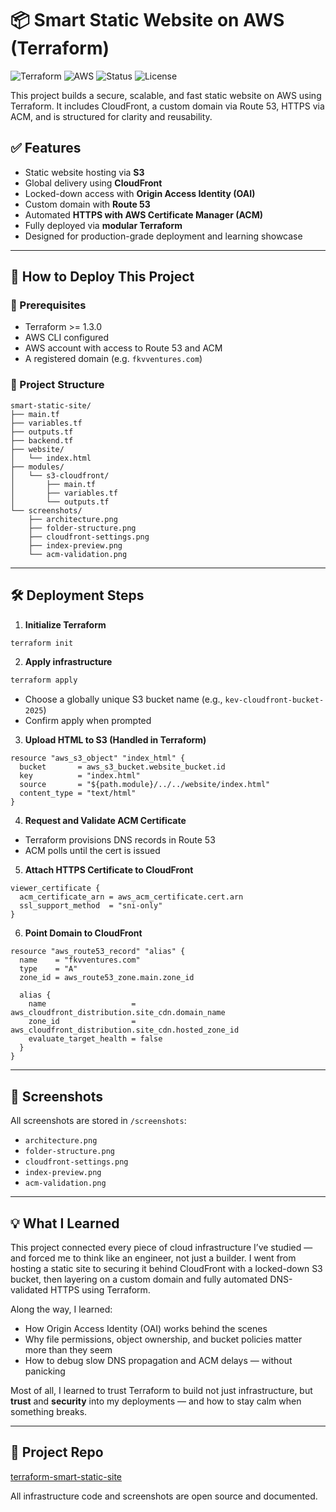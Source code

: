 
# 📦 Smart Static Website on AWS (Terraform)

![Terraform](https://img.shields.io/badge/terraform-v1.3%2B-blue?style=flat-square&logo=terraform)
![AWS](https://img.shields.io/badge/AWS-deployed-orange?style=flat-square&logo=amazonaws)
![Status](https://img.shields.io/badge/status-production--ready-brightgreen?style=flat-square)
![License](https://img.shields.io/badge/license-MIT-lightgrey?style=flat-square)

This project builds a secure, scalable, and fast static website on AWS using Terraform. It includes CloudFront, a custom domain via Route 53, HTTPS via ACM, and is structured for clarity and reusability.

## ✅ Features
- Static website hosting via **S3**
- Global delivery using **CloudFront**
- Locked-down access with **Origin Access Identity (OAI)**
- Custom domain with **Route 53**
- Automated **HTTPS with AWS Certificate Manager (ACM)**
- Fully deployed via **modular Terraform**
- Designed for production-grade deployment and learning showcase

---

## 🚀 How to Deploy This Project

### 🧱 Prerequisites
- Terraform >= 1.3.0
- AWS CLI configured
- AWS account with access to Route 53 and ACM
- A registered domain (e.g. `fkvventures.com`)

### 📁 Project Structure
```
smart-static-site/
├── main.tf
├── variables.tf
├── outputs.tf
├── backend.tf
├── website/
│   └── index.html
├── modules/
│   └── s3-cloudfront/
│       ├── main.tf
│       ├── variables.tf
│       └── outputs.tf
└── screenshots/
    ├── architecture.png
    ├── folder-structure.png
    ├── cloudfront-settings.png
    ├── index-preview.png
    └── acm-validation.png
```

---

## 🛠 Deployment Steps

1. **Initialize Terraform**
```bash
terraform init
```

2. **Apply infrastructure**
```bash
terraform apply
```

- Choose a globally unique S3 bucket name (e.g., `kev-cloudfront-bucket-2025`)
- Confirm apply when prompted

3. **Upload HTML to S3 (Handled in Terraform)**
```hcl
resource "aws_s3_object" "index_html" {
  bucket       = aws_s3_bucket.website_bucket.id
  key          = "index.html"
  source       = "${path.module}/../../website/index.html"
  content_type = "text/html"
}
```

4. **Request and Validate ACM Certificate**
- Terraform provisions DNS records in Route 53
- ACM polls until the cert is issued

5. **Attach HTTPS Certificate to CloudFront**
```hcl
viewer_certificate {
  acm_certificate_arn = aws_acm_certificate.cert.arn
  ssl_support_method  = "sni-only"
}
```

6. **Point Domain to CloudFront**
```hcl
resource "aws_route53_record" "alias" {
  name    = "fkvventures.com"
  type    = "A"
  zone_id = aws_route53_zone.main.zone_id

  alias {
    name                   = aws_cloudfront_distribution.site_cdn.domain_name
    zone_id                = aws_cloudfront_distribution.site_cdn.hosted_zone_id
    evaluate_target_health = false
  }
}
```

---

## 📸 Screenshots
All screenshots are stored in `/screenshots`:
- `architecture.png`
- `folder-structure.png`
- `cloudfront-settings.png`
- `index-preview.png`
- `acm-validation.png`

---

## 💡 What I Learned

This project connected every piece of cloud infrastructure I’ve studied — and forced me to think like an engineer, not just a builder. I went from hosting a static site to securing it behind CloudFront with a locked-down S3 bucket, then layering on a custom domain and fully automated DNS-validated HTTPS using Terraform.

Along the way, I learned:
- How Origin Access Identity (OAI) works behind the scenes
- Why file permissions, object ownership, and bucket policies matter more than they seem
- How to debug slow DNS propagation and ACM delays — without panicking

Most of all, I learned to trust Terraform to build not just infrastructure, but **trust** and **security** into my deployments — and how to stay calm when something breaks.

---

## 📘 Project Repo
[terraform-smart-static-site](https://github.com/fkv747/terraform-smart-static-site)

All infrastructure code and screenshots are open source and documented.
